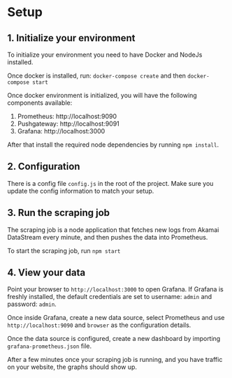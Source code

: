 # Setup

## 1. Initialize your environment

To initialize your environment you need to have Docker and NodeJs installed.

Once docker is installed, run: `docker-compose create` and then `docker-compose start`

Once docker environment is initialized, you will have the following components available:
1. Prometheus: http://localhost:9090
2. Pushgateway: http://localhost:9091
3. Grafana: http://localhost:3000

After that install the required node dependencies by running `npm install`.

## 2. Configuration

There is a config file `config.js` in the root of the project. Make sure you update the config information to match your setup.

## 3. Run the scraping job

The scraping job is a node application that fetches new logs from Akamai DataStream every minute, and then pushes the data into  Prometheus.

To start the scraping job, run `npm start`

## 4. View your data

Point your browser to `http://localhost:3000` to open Grafana. If Grafana is freshly installed, the default credentials are set to username: `admin` and password: `admin`. 

Once inside Grafana, create a new data source, select Prometheus and use `http://localhost:9090` and `browser` as the configuration details.

Once the data source is configured, create a new dashboard by importing `grafana-prometheus.json` file. 

After a few minutes once your scraping job is running, and you have traffic on your website, the graphs should show up.
